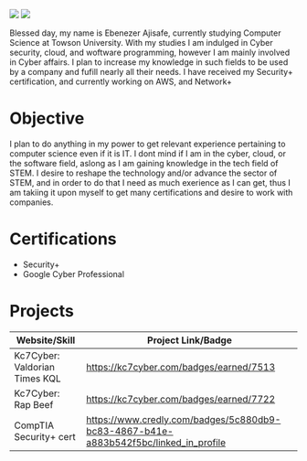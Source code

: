 <a href="https://www.linkedin.com/in/ebenezer-ajisafe-233a07231/"><img src="https://cdn.uconnectlabs.com/wp-content/uploads/sites/46/2022/08/Linkedin-Logo-e1660320077673-300x93.png"></img></a>
<a href="https://kc7cyber.com/profile/EbenezerAjisafe"><img src="https://kc7cyber.com/static/marketing/img/light.png"></img></a>

Blessed day, my name is Ebenezer Ajisafe, currently studying Computer Science at Towson University.
With my studies I am indulged in Cyber security, cloud, and woftware programming, however I am mainly involved in Cyber affairs.
I plan to increase my knowledge in such fields to be used by a company and fufill nearly all their needs.
I  have received my Security+ certification, and currently working on AWS, and Network+

<h1>Objective</h1>
I plan to do anything in my power to get relevant experience pertaining to computer science even if it is IT. I dont mind if I am in the cyber, cloud, or the software field, aslong as I am gaining knowledge in the tech field of STEM. I desire to reshape the technology and/or advance the sector of STEM, and in order to do that I need as much exerience as I can get, thus I am takiing it upon myself to get many certifications and desire to work with companies.
<h1>Certifications</h1>

- Security+
- Google Cyber Professional
  
<h1>Projects</h1>

Website/Skill  | Project Link/Badge
------------- | -------------
Kc7Cyber: Valdorian Times KQL  | https://kc7cyber.com/badges/earned/7513
Kc7Cyber: Rap Beef | https://kc7cyber.com/badges/earned/7722
CompTIA Security+ cert  | https://www.credly.com/badges/5c880db9-bc83-4867-b41e-a883b542f5bc/linked_in_profile
